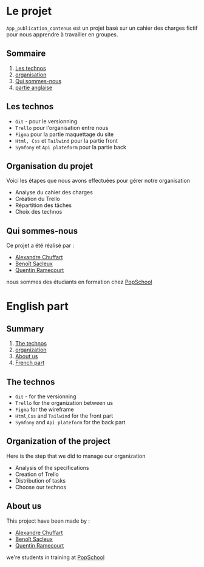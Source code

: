 # Le projet <a id="french"></a>

`App_publication_contenus` est un projet basé sur un cahier des charges fictif pour nous apprendre à travailler en groupes.

## Sommaire

1. [Les technos](#technos)
2. [organisation](#organisation)
3. [Qui sommes-nous](#a-propos)
4. [partie anglaise](#english)

## Les technos <a id="technos"></a>

*   `Git` - pour le versionning
*   `Trello` pour l'organisation entre nous
*   `Figma` pour la partie maquettage du site
*   `Html, Css` et `Tailwind` pour la partie front
*   `Symfony` et `Api plateform` pour la partie back


## Organisation du projet <a id="organisation"></a>

Voici les étapes que nous avons effectuées pour gérer notre organisation

-   Analyse du cahier des charges
-   Création du Trello
-   Répartition des tâches
-   Choix des technos

##  Qui sommes-nous <a id="a-propos"></a>

Ce projet a été réalisé par : 

*   [Alexandre Chuffart](https://github.com/alex62320)
*   [Benoît Sacleux](https://github.com/SacleuxBenoit)
*   [Quentin Ramecourt](https://github.com/qramecourt)

nous sommes des étudiants en formation chez [PopSchool](https://popschool.fr/)

# English part <a id="english"></a>

## Summary

1. [The technos](#technosEN)
2. [organization](#organization)
3. [About us](#aboutUs)
4. [French part](#french)

## The technos <a id="technosEN"></a>

*   `Git` - for the versionning
*   `Trello` for the organization between us
*   `Figma` for the wireframe
*   `Html`,`Css` and `Tailwind` for the front part
*   `Symfony` and `Api plateform` for the back part

## Organization of the project <a id="organization"></a>

Here is the step that we did to manage our organization

-   Analysis of the specifications
-   Creation of Trello
-   Distribution of tasks
-   Choose our technos

## About us <a id="aboutUs"></a>

This project have been made by :

*   [Alexandre Chuffart](https://github.com/alex62320)
*   [Benoît Sacleux](https://github.com/SacleuxBenoit)
*   [Quentin Ramecourt](https://github.com/qramecourt)
 
we're students in training at [PopSchool](https://popschool.fr/)